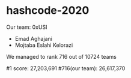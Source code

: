# hashcode-2020

Our team: 0xUSI
- Emad Aghajani
- Mojtaba Eslahi Kelorazi

We managed to rank 716 out of 10724 teams

#1 score: 27,203,691
#716(our team): 26,617,370
